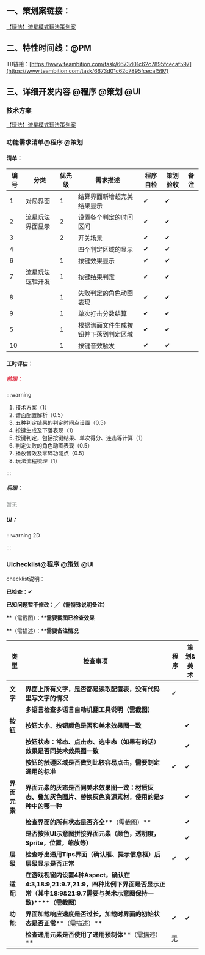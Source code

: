 ## 一、策划案链接：
[【玩法】流星模式玩法策划案](https://snh48group.yuque.com/qim4en/xs9kb3/sohgmhclgmvnph0y#qUitS)

## 二、特性时间线：@PM
TB链接：[https://www.teambition.com/task/6673d01c62c7895fcecaf597](https://www.teambition.com/task/6673d01c62c7895fcecaf597)



## 三、详细开发内容 @程序 @策划 @UI
### 技术方案
[【玩法】流星模式玩法策划案](https://snh48group.yuque.com/qim4en/xs9kb3/sohgmhclgmvnph0y#qUitS)

### 功能需求清单@程序 @策划
#### 清单：
| 编号 | 分类 | 优先级 | 需求描述 | 程序自检 | 策划验收 | 备注 |
| --- | --- | --- | --- | --- | --- | --- |
| 1 | 对局界面 | 1 | 结算界面新增超完美结果显示 | ✔ | ✔ | |
| 2 | 流星玩法界面显示 | 2 | 设置各个判定的时间区间 | ✔ | ✔ | |
| 3 | | 2 | 开关场景 | ✔ | ✔ | |
| 4 | |  | 四个判定区域的显示 | ✔ | ✔ | |
| 6 | | 1 | 按键效果显示 | ✔ | ✔ | |
| 7 | 流星玩法逻辑开发 | 1 | 按键结果判定 | ✔ | ✔ | |
| 8 | | 1 | 失败判定的角色动画表现 | ✔ | ✔ | |
| 9 | | 1 | 单次打击分数结算 | ✔ | ✔ | |
| 5 | | 1 | 根据谱面文件生成按钮并下落到判定区域 | ✔ | ✔ | |
| 10 | | 1 | 按键音效触发 | ✔ | ✔ | |


#### 工时评估：
##### <font style="color:#DF2A3F;">前端：</font>
:::warning
1. 技术方案（1）  
2. 谱面配置解析（0.5）  
3. 五种判定结果的判定时间点设置（0.5）  
4. 按键生成及下落表现（1）  
5. 按键判定，包括按键结果、单次得分、连击等计算（1）  
6. 判定失败的角色动画表现（0.5）  
7. 播放音效及零碎功能点（0.5）  
8. 玩法流程梳理（1）  

:::

##### 后端：
<font style="color:#8A8F8D;">暂无</font>

##### UI：
:::warning
2D

:::

### UIchecklist@程序 @策划 @UI
checklist说明：

**已检查：**✔

**已知问题暂不修改：╱（需特殊说明备注）**

**（需截图）：****需要截图已检查效果**

**（需描述）：****需要备注情况**

| **类型** | **检查事项** | **程序** | **策划&美术** |
| --- | --- | --- | --- |
| | | | |
| **文字** | **界面上所有文字，是否都是读取配置表，没有代码里写文字的情况** | ✔ |  |
| | **多语言检查****多语言自动机翻工具说明****（需截图）** | | |
| **按钮** | **按钮大小、按钮颜色是否和美术效果图一致** |  | ✔ |
| | **按钮状态：常态、点击态、选中态（如果有的话）效果是否同美术效果图一致** |  | ✔ |
| | **按钮的触碰区域是否做到比较容易点击，需要制定通用的标准** | ✔ | ✔ |
| **界面元素** | **界面元素的灰态是否同美术效果图一致：材质灰态、叠加灰色图片、替换灰色资源素材，使用的是3种中的哪一种** |  | ✔ |
| | **检查界面的所有状态是否齐全****（需截图）** | | ✔ |
| | **是否按照UI示意图拼接界面元素（颜色，透明度，Sprite，位置，缩放等）** |  | ✔ |
| **层级** | **检查呼出通用Tips界面（确认框、提示信息框）后层级显示是否正常** | ✔ | ✔ |
| **适配** | **在游戏视窗内设置4种Aspect，确认在4:3,18:9,21:9.7,21:9，四种比例下界面是否显示正常（其中18:9&21:9.7需要与美术示意图保持一致)****（需截图）** | |  |
| **功能** | **界面加载响应速度是否过长，加载时界面的初始状态是否正常****（需描述）** | ✔ | ✔ |
| | **检查通用元素是否使用了通用预制体****（需描述）** | 无 |  |


